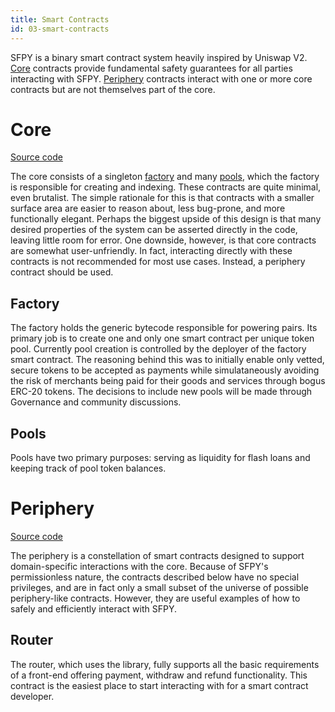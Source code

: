 ```yaml
---
title: Smart Contracts
id: 03-smart-contracts
---
```


SFPY is a binary smart contract system heavily inspired by Uniswap V2. [Core](#core) contracts provide fundamental safety guarantees for all parties interacting with SFPY. [Periphery](#periphery) contracts interact with one or more core contracts but are not themselves part of the core.

# Core

[Source code](https://github.com/sfpyhub/sfpy-core)

The core consists of a singleton [factory](#factory) and many [pools](#pools), which the factory is responsible for creating and indexing. These contracts are quite minimal, even brutalist. The simple rationale for this is that contracts with a smaller surface area are easier to reason about, less bug-prone, and more functionally elegant. Perhaps the biggest upside of this design is that many desired properties of the system can be asserted directly in the code, leaving little room for error. One downside, however, is that core contracts are somewhat user-unfriendly. In fact, interacting directly with these contracts is not recommended for most use cases. Instead, a periphery contract should be used.

## Factory

The factory holds the generic bytecode responsible for powering pairs. Its primary job is to create one and only one smart contract per unique token pool. Currently pool creation is controlled by the deployer of the factory smart contract. The reasoning behind this was to initially enable only vetted, secure tokens to be accepted as payments while simulataneously avoiding the risk of merchants being paid for their goods and services through bogus ERC-20 tokens. The decisions to include new pools will be made through Governance and community discussions.

## Pools

Pools have two primary purposes: serving as liquidity for flash loans and keeping track of pool token balances.

# Periphery

[Source code](https://github.com/sfpyhub/sfpy-periphery)

The periphery is a constellation of smart contracts designed to support domain-specific interactions with the core. Because of SFPY's permissionless nature, the contracts described below have no special privileges, and are in fact only a small subset of the universe of possible periphery-like contracts. However, they are useful examples of how to safely and efficiently interact with SFPY.

## Router

The router, which uses the library, fully supports all the basic requirements of a front-end offering payment, withdraw and refund functionality. This contract is the easiest place to start interacting with for a smart contract developer.
